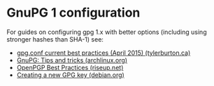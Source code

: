 # GnuPG 1 configuration

For guides on configuring gpg 1.x with better options (including using stronger hashes than SHA-1) see:

* [gpg.conf current best practices (April 2015) (tylerburton.ca)](https://www.tylerburton.ca/2015/04/gpg-conf-current-best-practices-april-2015/)
* [GnuPG: Tips and tricks (archlinux.org)](https://wiki.archlinux.org/index.php/GnuPG#Tips_and_tricks)
* [OpenPGP Best Practices (riseup.net)](https://riseup.net/en/security/message-security/openpgp/best-practices#self-signatures-should-not-use-md5-exclusively)
* [Creating a new GPG key (debian.org)](https://keyring.debian.org/creating-key.html)
